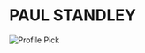 # PAUL STANDLEY

![Profile Pick](http://res.cloudinary.com/pieol2/image/upload/v1516543296/profile-small.png)

